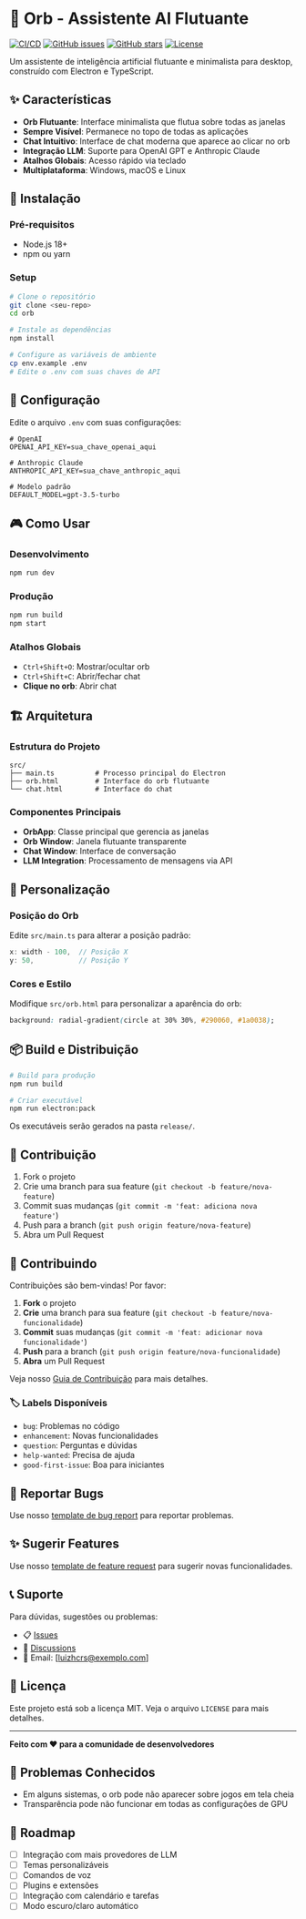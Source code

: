 # 🌟 Orb - Assistente AI Flutuante

[![CI/CD](https://github.com/luizhcrs/orb/actions/workflows/ci.yml/badge.svg)](https://github.com/luizhcrs/orb/actions/workflows/ci.yml)
[![GitHub issues](https://img.shields.io/github/issues/luizhcrs/orb)](https://github.com/luizhcrs/orb/issues)
[![GitHub stars](https://img.shields.io/github/stars/luizhcrs/orb)](https://github.com/luizhcrs/orb/stargazers)
[![License](https://img.shields.io/badge/license-MIT-blue.svg)](LICENSE)

Um assistente de inteligência artificial flutuante e minimalista para desktop, construído com Electron e TypeScript.

## ✨ Características

- **Orb Flutuante**: Interface minimalista que flutua sobre todas as janelas
- **Sempre Visível**: Permanece no topo de todas as aplicações
- **Chat Intuitivo**: Interface de chat moderna que aparece ao clicar no orb
- **Integração LLM**: Suporte para OpenAI GPT e Anthropic Claude
- **Atalhos Globais**: Acesso rápido via teclado
- **Multiplataforma**: Windows, macOS e Linux

## 🚀 Instalação

### Pré-requisitos
- Node.js 18+ 
- npm ou yarn

### Setup
```bash
# Clone o repositório
git clone <seu-repo>
cd orb

# Instale as dependências
npm install

# Configure as variáveis de ambiente
cp env.example .env
# Edite o .env com suas chaves de API
```

## 🔧 Configuração

Edite o arquivo `.env` com suas configurações:

```env
# OpenAI
OPENAI_API_KEY=sua_chave_openai_aqui

# Anthropic Claude  
ANTHROPIC_API_KEY=sua_chave_anthropic_aqui

# Modelo padrão
DEFAULT_MODEL=gpt-3.5-turbo
```

## 🎮 Como Usar

### Desenvolvimento
```bash
npm run dev
```

### Produção
```bash
npm run build
npm start
```

### Atalhos Globais
- `Ctrl+Shift+O`: Mostrar/ocultar orb
- `Ctrl+Shift+C`: Abrir/fechar chat
- **Clique no orb**: Abrir chat

## 🏗️ Arquitetura

### Estrutura do Projeto
```
src/
├── main.ts          # Processo principal do Electron
├── orb.html         # Interface do orb flutuante
└── chat.html        # Interface do chat
```

### Componentes Principais
- **OrbApp**: Classe principal que gerencia as janelas
- **Orb Window**: Janela flutuante transparente
- **Chat Window**: Interface de conversação
- **LLM Integration**: Processamento de mensagens via API

## 🎨 Personalização

### Posição do Orb
Edite `src/main.ts` para alterar a posição padrão:
```typescript
x: width - 100,  // Posição X
y: 50,           // Posição Y
```

### Cores e Estilo
Modifique `src/orb.html` para personalizar a aparência do orb:
```css
background: radial-gradient(circle at 30% 30%, #290060, #1a0038);
```

## 📦 Build e Distribuição

```bash
# Build para produção
npm run build

# Criar executável
npm run electron:pack
```

Os executáveis serão gerados na pasta `release/`.

## 🤝 Contribuição

1. Fork o projeto
2. Crie uma branch para sua feature (`git checkout -b feature/nova-feature`)
3. Commit suas mudanças (`git commit -m 'feat: adiciona nova feature'`)
4. Push para a branch (`git push origin feature/nova-feature`)
5. Abra um Pull Request

## 🤝 Contribuindo

Contribuições são bem-vindas! Por favor:

1. **Fork** o projeto
2. **Crie** uma branch para sua feature (`git checkout -b feature/nova-funcionalidade`)
3. **Commit** suas mudanças (`git commit -m 'feat: adicionar nova funcionalidade'`)
4. **Push** para a branch (`git push origin feature/nova-funcionalidade`)
5. **Abra** um Pull Request

Veja nosso [Guia de Contribuição](.github/CONTRIBUTING.md) para mais detalhes.

### 🏷️ Labels Disponíveis
- `bug`: Problemas no código
- `enhancement`: Novas funcionalidades  
- `question`: Perguntas e dúvidas
- `help-wanted`: Precisa de ajuda
- `good-first-issue`: Boa para iniciantes

## 🐛 Reportar Bugs

Use nosso [template de bug report](.github/ISSUE_TEMPLATE/bug_report.md) para reportar problemas.

## ✨ Sugerir Features

Use nosso [template de feature request](.github/ISSUE_TEMPLATE/feature_request.md) para sugerir novas funcionalidades.

## 📞 Suporte

Para dúvidas, sugestões ou problemas:
- 📋 [Issues](https://github.com/luizhcrs/orb/issues)
- 💬 [Discussions](https://github.com/luizhcrs/orb/discussions)
- 📧 Email: [luizhcrs@exemplo.com]

## 📄 Licença

Este projeto está sob a licença MIT. Veja o arquivo `LICENSE` para mais detalhes.

---

**Feito com ❤️ para a comunidade de desenvolvedores**

## 🐛 Problemas Conhecidos

- Em alguns sistemas, o orb pode não aparecer sobre jogos em tela cheia
- Transparência pode não funcionar em todas as configurações de GPU

## 🔮 Roadmap

- [ ] Integração com mais provedores de LLM
- [ ] Temas personalizáveis
- [ ] Comandos de voz
- [ ] Plugins e extensões
- [ ] Integração com calendário e tarefas
- [ ] Modo escuro/claro automático
